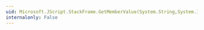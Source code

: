 ```yaml
---
uid: Microsoft.JScript.StackFrame.GetMemberValue(System.String,System.Int32)
internalonly: False
---
```

